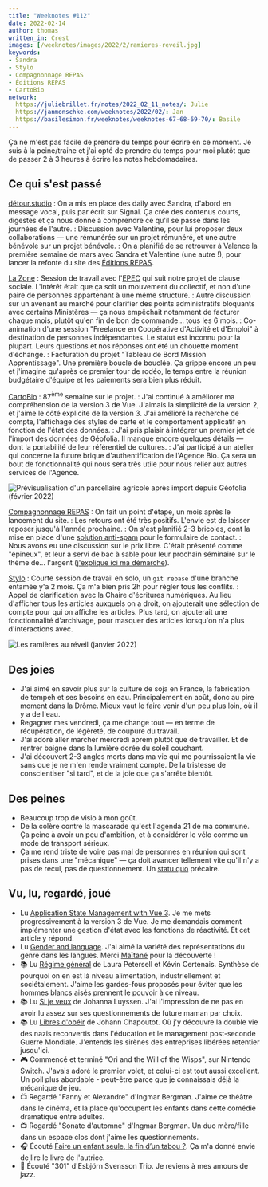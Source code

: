 ```yaml
---
title: "Weeknotes #112"
date: 2022-02-14
author: thomas
written_in: Crest
images: [/weeknotes/images/2022/2/ramieres-reveil.jpg]
keywords:
- Sandra
- Stylo
- Compagnonnage REPAS
- Éditions REPAS
- CartoBio
network:
  https://juliebrillet.fr/notes/2022_02_11_notes/: Julie
  https://janmonschke.com/weeknotes/2022/02/: Jan
  https://basilesimon.fr/weeknotes/weeknotes-67-68-69-70/: Basile
---
```


Ça ne m'est pas facile de prendre du temps pour écrire en ce moment.
Je suis à la peine/traine et j'ai opté de prendre du temps pour moi plutôt que de passer 2 à 3 heures à écrire les notes hebdomadaires.

<!--more-->

## Ce qui s'est passé

[détour.studio]
: On a mis en place des daily avec Sandra, d'abord en message vocal, puis par écrit sur Signal. Ça crée des contenus courts, digestes et ça nous donne à comprendre ce qu'il se passe dans les journées de l'autre.
: Discussion avec Valentine, pour lui proposer deux collaborations — une rémunérée sur un projet rémunéré, et une autre bénévole sur un projet bénévole.
: On a planifié de se retrouver à Valence la première semaine de mars avec Sandra et Valentine (une autre !), pour lancer la refonte du site des [Éditions REPAS](http://editionsrepas.free.fr/).

[La Zone]
: Session de travail avec l'[EPEC](https://www.epec.paris/) qui suit notre projet de clause sociale. L'intérêt était que ça soit un mouvement du collectif, et non d'une paire de personnes appartenant à une même structure.
: Autre discussion sur un avenant au marché pour clarifier des points administratifs bloquants avec certains Ministères — ça nous empêchait notamment de facturer chaque mois, plutôt qu'en fin de bon de commande… tous les 6 mois.
: Co-animation d'une session "Freelance en Coopérative d'Activité et d'Emploi" à destination de personnes indépendantes. Le statut est inconnu pour la plupart. Leurs questions et nos réponses ont été un chouette moment d'échange.
: Facturation du projet "Tableau de Bord Mission Apprentissage". Une première boucle de bouclée. Ça grippe encore un peu et j'imagine qu'après ce premier tour de rodéo, le temps entre la réunion budgétaire d'équipe et les paiements sera bien plus réduit.

[CartoBio]
: 87<sup>ème</sup> semaine sur le projet.
: J'ai continué à améliorer ma compréhension de la version 3 de Vue. J'aimais la simplicité de la version 2, et j'aime le côté explicite de la version 3. J'ai amélioré la recherche de compte, l'affichage des styles de carte et le comportement applicatif en fonction de l'état des données.
: J'ai pris plaisir à intégrer un premier jet de l'import des données de Géofolia. Il manque encore quelques détails — dont la portabilité de leur référentiel de cultures.
: J'ai participé à un atelier qui concerne la future brique d'authentification de l'Agence Bio. Ça sera un bout de fonctionnalité qui nous sera très utile pour nous relier aux autres services de l'Agence.

![](/weeknotes/images/2022/2/cartobio-parcellaire.jpg "Prévisualisation d'un parcellaire agricole après import depuis Géofolia (février 2022)")

[Compagnonnage REPAS]
: On fait un point d'étape, un mois après le lancement du site.
: Les retours ont été très positifs. L'envie est de laisser reposer jusqu'à l'année prochaine.
: On s'est planifié 2-3 bricoles, dont la mise en place d'une [solution anti-spam](https://help.formspree.io/hc/en-us/articles/360017735154-How-to-prevent-spam) pour le formulaire de contact.
: Nous avons eu une discussion sur le prix libre. C'était présenté comme "épineux", et leur a servi de bac à sable pour leur prochain séminaire sur le thème de… l'argent ([j'explique ici ma démarche](/argent/)).

[Stylo]
: Courte session de travail en solo, un `git rebase` d'une branche entamée y'a 2 mois. Ça m'a bien pris 2h pour régler tous les conflits.
: Appel de clarification avec la Chaire d'écritures numériques. Au lieu d'afficher tous les articles auxquels on a droit, on ajouterait une sélection de compte pour qui on affiche les articles. Plus tard, on ajouterait une fonctionnalité d'archivage, pour masquer des articles lorsqu'on n'a plus d'interactions avec.

![](/weeknotes/images/2022/2/ramieres-reveil.jpg "Les ramières au réveil (janvier 2022)")

## Des joies

- J'ai aimé en savoir plus sur la culture de soja en France, la fabrication de tempeh et ses besoins en eau. Principalement en août, donc au pire moment dans la Drôme. Mieux vaut le faire venir d'un peu plus loin, où il y a de l'eau.
- Regagner mes vendredi, ça me change tout — en terme de récupération, de légèreté, de coupure du travail.
- J'ai adoré aller marcher mercredi aprem plutôt que de travailler. Et de rentrer baigné dans la lumière dorée du soleil couchant.
- J'ai découvert 2-3 angles morts dans ma vie qui me pourrissaient la vie sans que je ne m'en rende vraiment compte. De la tristesse de conscientiser "si tard", et de la joie que ça s'arrête bientôt.

## Des peines

- Beaucoup trop de visio à mon goût.
- De la colère contre la mascarade qu'est l'agenda 21 de ma commune. Ça peine à avoir un peu d'ambition, et à considérer le vélo comme un mode de transport sérieux.
- Ça me rend triste de voire pas mal de personnes en réunion qui sont prises dans une "mécanique" — ça doit avancer tellement vite qu'il n'y a pas de recul, pas de questionnement. Un [statu quo](https://thom4.net/2021/01/05/statu-quo/) précaire.

## Vu, lu, regardé, joué

- Lu [Application State Management with Vue 3](https://markus.oberlehner.net/blog/application-state-management-with-vue-3/). Je me mets progressivement à la version 3 de Vue. Je me demandais comment implémenter une gestion d'état avec les fonctions de réactivité. Et cet article y répond.
- Lu [Gender and language](https://graphics.reuters.com/GENDER-LANGUAGE/LGBT/mopanqoelva/index.html). J'ai aimé la variété des représentations du genre dans les langues. Merci [Maïtané] pour la découverte !
- 📚 Lu [Régime général](https://riot-editions.fr/ouvrage/regime-general-pour-une-securite-sociale-de-lalimentation-laura-petersell-kevin-certenais/) de Laura Petersell et Kévin Certenais. Synthèse de pourquoi on en est là niveau alimentation, industriellement et sociétalement. J'aime les gardes-fous proposés pour éviter que les hommes blancs aisés prennent le pouvoir à ce niveau.
- 📚 Lu [Si je veux](https://www.grasset.fr/livres/si-je-veux-9782246823216) de Johanna Luyssen. J'ai l'impression de ne pas en avoir lu assez sur ses questionnements de future maman par choix.
- 📚 Lu [Libres d'obéir](https://www.gallimard.fr/Catalogue/GALLIMARD/NRF-Essais/Libres-d-obeir) de Johann Chapoutot. Où j'y découvre la double vie des nazis reconvertis dans l'éducation et le management post-seconde Guerre Mondiale. J'entends les sirènes des entreprises libérées retentier jusqu'ici.
- 🎮 Commencé et terminé "Ori and the Will of the Wisps", sur Nintendo Switch. J'avais adoré le premier volet, et celui-ci est tout aussi excellent. Un poil plus abordable - peut-être parce que je connaissais déjà la mécanique de jeu.
- 📺 Regardé "Fanny et Alexandre" d'Ingmar Bergman. J'aime ce théâtre dans le cinéma, et la place qu'occupent les enfants dans cette comédie dramatique entre adultes.
- 📺 Regardé "Sonate d'automne" d'Ingmar Bergman. Un duo mère/fille dans un espace clos dont j'aime les questionnements.
- 🎧 Écouté [Faire un enfant seule, la fin d’un tabou ?](https://www.franceculture.fr/emissions/la-grande-table-idees/mere-celibataire-par-choix). Ça m'a donné envie de lire le livre de l'autrice.
- 🎵 Écouté "301" d'Esbjörn Svensson Trio. Je reviens à mes amours de jazz.

[détour.studio]: /
[Stylo]: https://github.com/EcrituresNumeriques/stylo
[CartoBio]: https://cartobio.org/
[La Zone]: http://la.zone
[YesWiki]: https://yeswiki.net
[NatureProgres]: http://np26.fr/
[Compagnonnage REPAS]: https://compagnonnage-repas.org/

[Noémie]: https://noemiegirard.co
[Sandra]: https://sandrakpodar.net/
[Juliette]: https://twitter.com/ju_net01
[Sofia]: https://twitter.com/sofiaboulaarab
[Guillaume]: https://www.yuzutech.fr/
[Antoine]: https://www.quaternum.net/
[Yannick]: https://elsif.fr/
[Basile]: https://basilesimon.fr/
[Maïtané]: https://maiwann.net/
[Laurent]: https://cocotier.xyz/
[Audrey]: https://fr.linkedin.com/in/audreybramy
